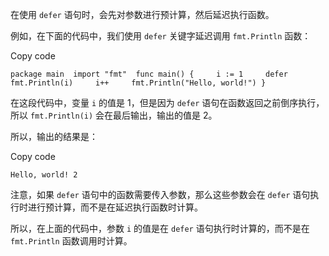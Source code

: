 在使用 `defer` 语句时，会先对参数进行预计算，然后延迟执行函数。

例如，在下面的代码中，我们使用 `defer` 关键字延迟调用 `fmt.Println` 函数：

Copy code

`package main  import "fmt"  func main() {     i := 1     defer fmt.Println(i)     i++     fmt.Println("Hello, world!") }`

在这段代码中，变量 `i` 的值是 1，但是因为 `defer` 语句在函数返回之前倒序执行，所以 `fmt.Println(i)` 会在最后输出，输出的值是 2。

所以，输出的结果是：

Copy code

`Hello, world! 2`

注意，如果 `defer` 语句中的函数需要传入参数，那么这些参数会在 `defer` 语句执行时进行预计算，而不是在延迟执行函数时计算。

所以，在上面的代码中，参数 `i` 的值是在 `defer` 语句执行时计算的，而不是在 `fmt.Println` 函数调用时计算。